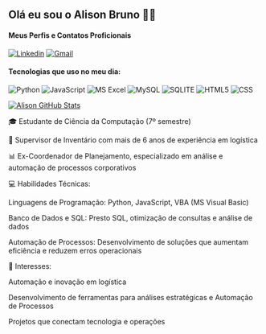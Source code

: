 ## Olá eu sou o Alison Bruno 👋🏻

#### Meus Perfis e Contatos Proficionais
[![Linkedin](https://img.shields.io/badge/LinkedIn-0077B5?style=for-the-badge&logo=linkedin&logoColor=white
)](https://www.linkedin.com/in/alison-bruno/)
[![Gmail](https://img.shields.io/badge/Gmail-D14836?style=for-the-badge&logo=gmail&logoColor=white
)](mailto:alisonbruno060@gmail.com)
#### Tecnologias que uso no meu dia:
  <div style="display: inline-block">
        <img src="https://img.shields.io/badge/Python-3776AB?style=for-the-badge&logo=python&logoColor=white" alt="Python">
        <img src="https://img.shields.io/badge/JavaScript-F7DF1E?style=for-the-badge&logo=javascript&logoColor=black" alt="JavaScript">
        <img src="https://img.shields.io/badge/Microsoft_Excel-217346?style=for-the-badge&logo=microsoft-excel&logoColor=white" alt="MS Excel">
        <img src="https://img.shields.io/badge/MySQL-00000F?style=for-the-badge&logo=mysql&logoColor=white" alt="MySQL">
        <img src="https://img.shields.io/badge/SQLite-07405E?style=for-the-badge&logo=sqlite&logoColor=white" alt="SQLITE">
        <img src="https://img.shields.io/badge/HTML5-E34F26?style=for-the-badge&logo=html5&logoColor=white" alt="HTML5">
        <img src="https://img.shields.io/badge/CSS3-1572B6?style=for-the-badge&logo=css3&logoColor=white" alt="CSS">
    </div>

[![Alison GitHub Stats](https://github-readme-stats.vercel.app/api/top-langs/?username=alisonbruno013&layout=pie)](https://github.com/anuraghazra/github-readme-stats)


🎓 Estudante de Ciência da Computação (7º semestre)

🚛 Supervisor de Inventário com mais de 6 anos de experiência em logística

📊 Ex-Coordenador de Planejamento, especializado em análise e automação de processos corporativos

💻 Habilidades Técnicas:

Linguagens de Programação: Python, JavaScript, VBA (MS Visual Basic)

Banco de Dados e SQL: Presto SQL, otimização de consultas e análise de dados

Automação de Processos: Desenvolvimento de soluções que aumentam eficiência e reduzem erros operacionais

🌟 Interesses:

Automação e inovação em logística

Desenvolvimento de ferramentas para análises estratégicas e Automação de Processos

Projetos que conectam tecnologia e operações

